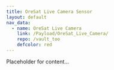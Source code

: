 ```yaml
---
title: OreSat Live Camera Sensor
layout: default
nav_data:
  - name: OreSat Live Camera
    link: /Payload/OreSat_Live_Camera/
    repo: /vault_too
    defcolor: red
---
```



Placeholder for content...
